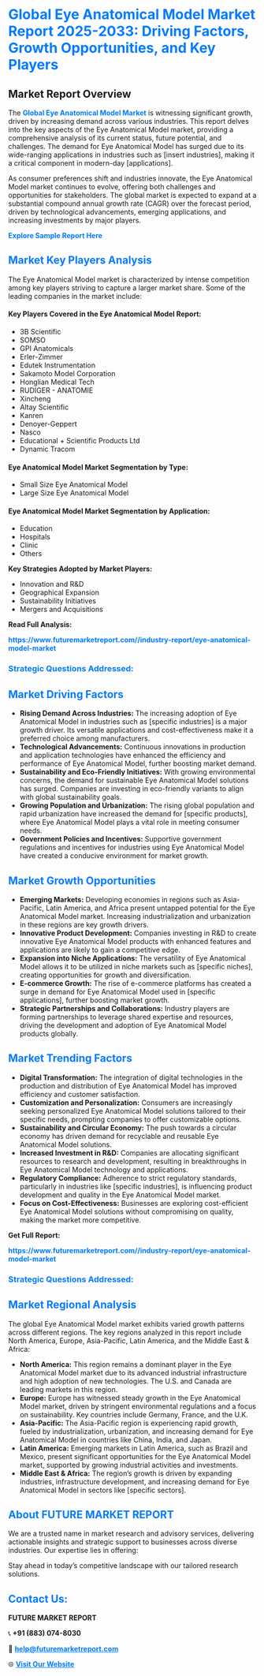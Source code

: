 <h1 style="color: #007BFF;">Global Eye Anatomical Model Market Report 2025-2033: Driving Factors, Growth Opportunities, and Key Players</h1>

<section id="overview">
<h2>Market Report Overview</h2>
<p>The <a href="https://www.futuremarketreport.com//industry-report/eye-anatomical-model-market" style="color: #007BFF; text-decoration: none;"><strong>Global Eye Anatomical Model Market</strong></a> is witnessing significant growth, driven by increasing demand across various industries. This report delves into the key aspects of the Eye Anatomical Model market, providing a comprehensive analysis of its current status, future potential, and challenges. The demand for Eye Anatomical Model has surged due to its wide-ranging applications in industries such as [insert industries], making it a critical component in modern-day [applications].</p>
<p>As consumer preferences shift and industries innovate, the Eye Anatomical Model market continues to evolve, offering both challenges and opportunities for stakeholders. The global market is expected to expand at a substantial compound annual growth rate (CAGR) over the forecast period, driven by technological advancements, emerging applications, and increasing investments by major players.</p>
</section>

<section id="overview">
<p><a href="https://www.futuremarketreport.com//request-sample/reportId=80382" style="color: #007BFF; text-decoration: none;"><strong>Explore Sample Report Here</strong></a></p>
</section>

<section id="key-players">
<h2 style="color: #007BFF;">Market Key Players Analysis</h2>
<p>The Eye Anatomical Model market is characterized by intense competition among key players striving to capture a larger market share. Some of the leading companies in the market include:</p>
<h4>Key Players Covered in the Eye Anatomical Model Report:</h4>
<ul><li>3B Scientific</li><li>SOMSO</li><li>GPI Anatomicals</li><li>Erler-Zimmer</li><li>Edutek Instrumentation</li><li>Sakamoto Model Corporation</li><li>Honglian Medical Tech</li><li>RUDIGER - ANATOMIE</li><li>Xincheng</li><li>Altay Scientific</li><li>Kanren</li><li>Denoyer-Geppert</li><li>Nasco</li><li>Educational + Scientific Products Ltd</li><li>Dynamic Tracom</li></ul>
<h4>Eye Anatomical Model Market Segmentation by Type:</h4>
<ul><li>Small Size Eye Anatomical Model</li><li>Large Size Eye Anatomical Model</li></ul>

<h4>Eye Anatomical Model Market Segmentation by Application:</h4>
<ul><li>Education</li><li>Hospitals</li><li>Clinic</li><li>Others</li></ul>
<p><strong>Key Strategies Adopted by Market Players:</strong></p>
<ul>
<li>Innovation and R&D</li>
<li>Geographical Expansion</li>
<li>Sustainability Initiatives</li>
<li>Mergers and Acquisitions</li>
</ul>
</section>

<section>
<p><strong>Read Full Analysis: </strong></p><a href="https://www.futuremarketreport.com//industry-report/eye-anatomical-model-market" style="color: #007BFF; text-decoration: none;"><strong>https://www.futuremarketreport.com//industry-report/eye-anatomical-model-market</strong></a>
<h3 style="color: #007BFF;">Strategic Questions Addressed:</h3>
</section>

<section id="driving-factors">
<h2 style="color: #007BFF;">Market Driving Factors</h2>
<ul>
<li><strong>Rising Demand Across Industries:</strong> The increasing adoption of Eye Anatomical Model in industries such as [specific industries] is a major growth driver. Its versatile applications and cost-effectiveness make it a preferred choice among manufacturers.</li>
<li><strong>Technological Advancements:</strong> Continuous innovations in production and application technologies have enhanced the efficiency and performance of Eye Anatomical Model, further boosting market demand.</li>
<li><strong>Sustainability and Eco-Friendly Initiatives:</strong> With growing environmental concerns, the demand for sustainable Eye Anatomical Model solutions has surged. Companies are investing in eco-friendly variants to align with global sustainability goals.</li>
<li><strong>Growing Population and Urbanization:</strong> The rising global population and rapid urbanization have increased the demand for [specific products], where Eye Anatomical Model plays a vital role in meeting consumer needs.</li>
<li><strong>Government Policies and Incentives:</strong> Supportive government regulations and incentives for industries using Eye Anatomical Model have created a conducive environment for market growth.</li>
</ul>
</section>

<section id="growth-opportunities">
<h2 style="color: #007BFF;">Market Growth Opportunities</h2>
<ul>
<li><strong>Emerging Markets:</strong> Developing economies in regions such as Asia-Pacific, Latin America, and Africa present untapped potential for the Eye Anatomical Model market. Increasing industrialization and urbanization in these regions are key growth drivers.</li>
<li><strong>Innovative Product Development:</strong> Companies investing in R&D to create innovative Eye Anatomical Model products with enhanced features and applications are likely to gain a competitive edge.</li>
<li><strong>Expansion into Niche Applications:</strong> The versatility of Eye Anatomical Model allows it to be utilized in niche markets such as [specific niches], creating opportunities for growth and diversification.</li>
<li><strong>E-commerce Growth:</strong> The rise of e-commerce platforms has created a surge in demand for Eye Anatomical Model used in [specific applications], further boosting market growth.</li>
<li><strong>Strategic Partnerships and Collaborations:</strong> Industry players are forming partnerships to leverage shared expertise and resources, driving the development and adoption of Eye Anatomical Model products globally.</li>
</ul>
</section>

<section id="trending-factors">
<h2 style="color: #007BFF;">Market Trending Factors</h2>
<ul>
<li><strong>Digital Transformation:</strong> The integration of digital technologies in the production and distribution of Eye Anatomical Model has improved efficiency and customer satisfaction.</li>
<li><strong>Customization and Personalization:</strong> Consumers are increasingly seeking personalized Eye Anatomical Model solutions tailored to their specific needs, prompting companies to offer customizable options.</li>
<li><strong>Sustainability and Circular Economy:</strong> The push towards a circular economy has driven demand for recyclable and reusable Eye Anatomical Model solutions.</li>
<li><strong>Increased Investment in R&D:</strong> Companies are allocating significant resources to research and development, resulting in breakthroughs in Eye Anatomical Model technology and applications.</li>
<li><strong>Regulatory Compliance:</strong> Adherence to strict regulatory standards, particularly in industries like [specific industries], is influencing product development and quality in the Eye Anatomical Model market.</li>
<li><strong>Focus on Cost-Effectiveness:</strong> Businesses are exploring cost-efficient Eye Anatomical Model solutions without compromising on quality, making the market more competitive.</li>
</ul>
</section>

<section>
<p><strong>Get Full Report: </strong></p><a href="https://www.futuremarketreport.com//industry-report/eye-anatomical-model-market" style="color: #007BFF; text-decoration: none;"><strong>https://www.futuremarketreport.com//industry-report/eye-anatomical-model-market</strong></a>
<h3 style="color: #007BFF;">Strategic Questions Addressed:</h3>
</section>


<section id="regional-analysis">
<h2 style="color: #007BFF;">Market Regional Analysis</h2>
<p>The global Eye Anatomical Model market exhibits varied growth patterns across different regions. The key regions analyzed in this report include North America, Europe, Asia-Pacific, Latin America, and the Middle East & Africa:</p>
<ul>
<li><strong>North America:</strong> This region remains a dominant player in the Eye Anatomical Model market due to its advanced industrial infrastructure and high adoption of new technologies. The U.S. and Canada are leading markets in this region.</li>
<li><strong>Europe:</strong> Europe has witnessed steady growth in the Eye Anatomical Model market, driven by stringent environmental regulations and a focus on sustainability. Key countries include Germany, France, and the U.K.</li>
<li><strong>Asia-Pacific:</strong> The Asia-Pacific region is experiencing rapid growth, fueled by industrialization, urbanization, and increasing demand for Eye Anatomical Model in countries like China, India, and Japan.</li>
<li><strong>Latin America:</strong> Emerging markets in Latin America, such as Brazil and Mexico, present significant opportunities for the Eye Anatomical Model market, supported by growing industrial activities and investments.</li>
<li><strong>Middle East & Africa:</strong> The region’s growth is driven by expanding industries, infrastructure development, and increasing demand for Eye Anatomical Model in sectors like [specific sectors].</li>
</ul>
</section>

<footer>
<h2 style="color: #007BFF;">About FUTURE MARKET REPORT</h2>
<p>We are a trusted name in market research and advisory services, delivering actionable insights and strategic support to businesses across diverse industries. Our expertise lies in offering:</p>

<p>Stay ahead in today’s competitive landscape with our tailored research solutions.</p>

<h2 style="color: #007BFF;">Contact Us:</h2>
<p><strong>FUTURE MARKET REPORT</strong></p>
<p>📞 <strong>+91 (883) 074-8030</strong></p>
<p>📧 <strong><a href="mailto:help@futuremarketreport.com" style="color: #007BFF;">help@futuremarketreport.com</a></strong></p>
<p>🌐 <strong><a href="https://www.futuremarketreport.com/" style="color: #007BFF;">Visit Our Website</a></strong></p>
</footer>
